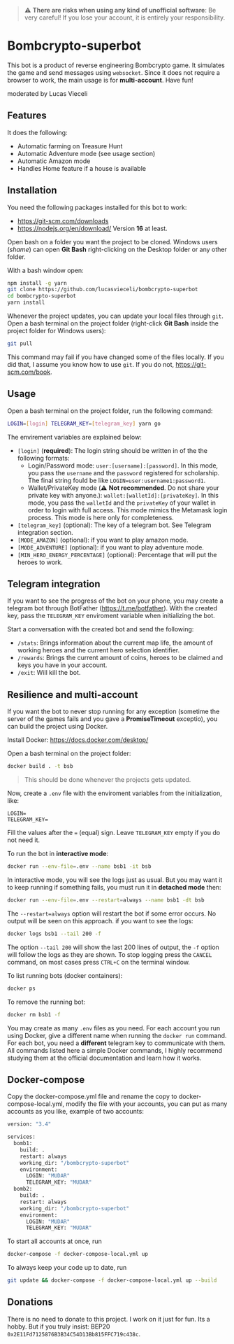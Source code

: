> :warning: **There are risks when using any kind of unofficial software**: Be very careful! If you lose your account, it is entirely your responsibility.

# Bombcrypto-superbot

This bot is a product of reverse engineering Bombcrypto game. It simulates the game and send messages using `websocket`. Since it does not require a browser to work, the main usage is for **multi-account**. Have fun!

moderated by Lucas Vieceli

## Features

It does the following:

-   Automatic farming on Treasure Hunt
-   Automatic Adventure mode (see usage section)
-   Automatic Amazon mode
-   Handles Home feature if a house is available

## Installation

You need the following packages installed for this bot to work:

-   https://git-scm.com/downloads
-   https://nodejs.org/en/download/ Version **16** at least.

Open bash on a folder you want the project to be cloned. Windows users (_shame_) can open **Git Bash** right-clicking on the Desktop folder or any other folder.

With a bash window open:

```bash
npm install -g yarn
git clone https://github.com/lucasvieceli/bombcrypto-superbot
cd bombcrypto-superbot
yarn install
```

Whenever the project updates, you can update your local files through `git`. Open a bash terminal on the project folder (right-click **Git Bash** inside the project folder for Windows users):

```bash
git pull
```

This command may fail if you have changed some of the files locally. If you did that, I assume you know how to use `git`. If you do not, https://git-scm.com/book.

## Usage

Open a bash terminal on the project folder, run the following command:

```bash
LOGIN=[login] TELEGRAM_KEY=[telegram_key] yarn go
```

The envirement variables are explained below:

-   `[login]` (**required**): The login string should be written in of the the following formats:
    -   Login/Password mode: `user:[username]:[password]`. In this mode, you pass the `username` and the `password` registered for scholarship. The final string fould be like `LOGIN=user:username1:password1`.
    -   Wallet/PrivateKey mode (:warning: **Not recommended**. Do not share your private key with anyone.): `wallet:[walletId]:[privateKey]`. In this mode, you pass the `walletId` and the `privateKey` of your wallet in order to login with full access. This mode mimics the Metamask login process. This mode is here only for completeness.
-   `[telegram_key]` (optional): The key of a telegram bot. See Telegram integration section.
-   `[MODE_AMAZON]` (optional): if you want to play amazon mode.
-   `[MODE_ADVENTURE]` (optional): if you want to play adventure mode.
-   `[MIN_HERO_ENERGY_PERCENTAGE]` (optional): Percentage that will put the heroes to work.

## Telegram integration

If you want to see the progress of the bot on your phone, you may create a telegram bot through BotFather (https://t.me/botfather). With the created key, pass the `TELEGRAM_KEY` enviroment variable when initializing the bot.

Start a conversation with the created bot and send the following:

-   `/stats`: Brings information about the current map life, the amount of working heroes and the current hero selection identifier.
-   `/rewards`: Brings the current amount of coins, heroes to be claimed and keys you have in your account.
-   `/exit`: Will kill the bot.

## Resilience and multi-account

If you want the bot to never stop running for any exception (sometime the server of the games fails and you gave a **PromiseTimeout** exceptio), you can build the project using Docker.

Install Docker: https://docs.docker.com/desktop/

Open a bash terminal on the project folder:

```bash
docker build . -t bsb
```

> This should be done whenever the projects gets updated.

Now, create a `.env` file with the enviroment variables from the initialization, like:

```
LOGIN=
TELEGRAM_KEY=
```

Fill the values after the `=` (equal) sign. Leave `TELEGRAM_KEY` empty if you do not need it.

To run the bot in **interactive mode**:

```bash
docker run --env-file=.env --name bsb1 -it bsb
```

In interactive mode, you will see the logs just as usual. But you may want it to keep running if something fails, you must run it in **detached mode** then:

```bash
docker run --env-file=.env --restart=always --name bsb1 -dt bsb
```

The `--restart=always` option will restart the bot if some error occurs. No output will be seen on this approach. if you want to see the logs:

```bash
docker logs bsb1 --tail 200 -f
```

The option `--tail 200` will show the last 200 lines of output, the `-f` option will follow the logs as they are shown. To stop logging press the `CANCEL` command, on most cases press `CTRL+C` on the terminal window.

To list running bots (docker containers):

```bash
docker ps
```

To remove the running bot:

```bash
docker rm bsb1 -f
```

You may create as many `.env` files as you need. For each account you run using Docker, give a different name when running the `docker run` command. For each bot, you need a **different** telegram key to communicate with them. All commands listed here a simple Docker commands, I highly recommend studying them at the official documentation and learn how it works.

## Docker-compose

Copy the docker-compose.yml file and rename the copy to docker-compose-local.yml, modify the file with your accounts, you can put as many accounts as you like, example of two accounts:

```bash
version: "3.4"

services:
  bomb1:
    build: .
    restart: always
    working_dir: "/bombcrypto-superbot"
    environment:
      LOGIN: "MUDAR"
      TELEGRAM_KEY: "MUDAR"
  bomb2:
    build: .
    restart: always
    working_dir: "/bombcrypto-superbot"
    environment:
      LOGIN: "MUDAR"
      TELEGRAM_KEY: "MUDAR"
```

To start all accounts at once, run

```bash
docker-compose -f docker-compose-local.yml up
```

To always keep your code up to date, run

```bash
git update && docker-compose -f docker-compose-local.yml up --build
```

## Donations

There is no need to donate to this project. I work on it just for fun. Its a hobby. But if
you truly insist: BEP20 `0x2E11Fd7125876B3B34C54D13Bb815FFC719c438c`.
